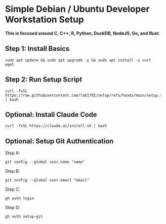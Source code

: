 # Simple Debian / Ubuntu Developer Workstation Setup

**This is focused around C, C++, R, Python, DuckDB, NodeJS, Go, and Rust.**

## Step 1: Install Basics

    sudo apt update && sudo apt upgrade -y && sudo apt install -y curl wget

## Step 2: Run Setup Script

    curl -fsSL https://raw.githubusercontent.com/lab1702/setup/refs/heads/main/setup.sh | bash

## Optional: Install Claude Code

    curl -fsSL https://claude.ai/install.sh | bash

## Optional: Setup Git Authentication

Step A:

    git config --global user.name "name"

Step B:

    git config --global user.email "email"

Step C:

    gh auth login

Step D:

    gh auth setup-git
